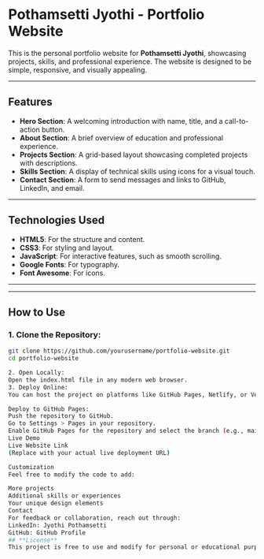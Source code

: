 # **Pothamsetti Jyothi - Portfolio Website**

This is the personal portfolio website for **Pothamsetti Jyothi**, showcasing projects, skills, and professional experience. The website is designed to be simple, responsive, and visually appealing.

---

## **Features**
- **Hero Section**: A welcoming introduction with name, title, and a call-to-action button.
- **About Section**: A brief overview of education and professional experience.
- **Projects Section**: A grid-based layout showcasing completed projects with descriptions.
- **Skills Section**: A display of technical skills using icons for a visual touch.
- **Contact Section**: A form to send messages and links to GitHub, LinkedIn, and email.

---

## **Technologies Used**
- **HTML5**: For the structure and content.
- **CSS3**: For styling and layout.
- **JavaScript**: For interactive features, such as smooth scrolling.
- **Google Fonts**: For typography.
- **Font Awesome**: For icons.

---

---

## **How to Use**

### 1. Clone the Repository:
```bash
git clone https://github.com/yourusername/portfolio-website.git
cd portfolio-website

2. Open Locally:
Open the index.html file in any modern web browser.
3. Deploy Online:
You can host the project on platforms like GitHub Pages, Netlify, or Vercel.

Deploy to GitHub Pages:
Push the repository to GitHub.
Go to Settings > Pages in your repository.
Enable GitHub Pages for the repository and select the branch (e.g., main or master).
Live Demo
Live Website Link
(Replace with your actual live deployment URL)

Customization
Feel free to modify the code to add:

More projects
Additional skills or experiences
Your unique design elements
Contact
For feedback or collaboration, reach out through:
LinkedIn: Jyothi Pothamsetti
GitHub: GitHub Profile
## **License**
This project is free to use and modify for personal or educational purposes. Attribution is appreciated but not required.
